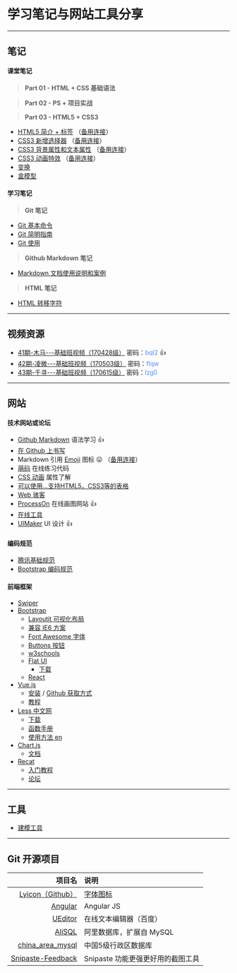# 学习笔记与网站工具分享

---

## 笔记

#### 课堂笔记

> **Part 01 - HTML + CSS 基础语法**

> **Part 02 - PS + 项目实战**

> **Part 03 - HTML5 + CSS3**

* [HTML5 简介 + 标签](part03/20170612_01.md) （[备用连接](http://note.youdao.com/share/?id=59997b749c139857c4c17ffd1eb7f5e3&type=note#/)）
* [CSS3 新增选择器](part03/20170613_02.md) （[备用连接](http://note.youdao.com/share/?id=0152d97a343e5f6697e48f45f134f124&type=note#/)）
* [CSS3 背景属性和文本属性](part03/20170616_03.md) （[备用连接](http://note.youdao.com/share/?id=404b0cdd7d9c4222781e03eb9acbfd7e&type=note#/)）
* [CSS3 动画特效](part03/20170617_04/20170617_04.md) （[备用连接](http://note.youdao.com/share/?id=1576bca21a103112f3e6a2d8ee1a4f99&type=note#/)）
* [变换](part03/20170621_05/20170621_05.md)
* [盒模型](part03/20170622_06.md)

#### 学习笔记

> **Git 笔记**

* [Git 基本命令](git-notes/Git基本命令.md)
* [Git 简明指南](git-notes/Git简明指南.md)
* [Git 使用](git-notes/Git使用.md)

> **Github Markdown 笔记**

* [Markdown 文档使用说明和案例](markdown/Markdown文档使用说明和案例.md)

> **HTML 笔记**

* [HTML 转移字符](web/HTML转移字符.md)

---

## 视频资源

* [41期-木马---基础班视频（170428级）](http://pan.baidu.com/s/1nvjtzDJ) 密码：<font color=#528bff>bql2</font> :+1:
* [42期-凌微---基础班视频（170503级）](http://pan.baidu.com/s/1eSP6aTO) 密码：<font color=#528bff>flqw</font>
* [43期-千寻---基础班视频（170615级）](http://pan.baidu.com/s/1slz2IHB) 密码：<font color=#528bff>lzg0</font>

---

## 网站

#### 技术网站或论坛

* [Github Markdown](https://guides.github.com/features/mastering-markdown/) 语法学习 :+1:
* [在 Github 上书写](https://help.github.com/categories/writing-on-github/)
* Markdown 引用 [Emoji](http://emoji-cheat-sheet.com/) 图标 :stuck_out_tongue: （[备用连接](https://www.webpagefx.com/tools/emoji-cheat-sheet/)）
* [萌码](http://www.mengma.com/) 在线练习代码
* [CSS 动画](http://oli.jp/2010/css-animatable-properties/) 属性了解
* [可以使用...支持HTML5，CSS3等的表格](http://caniuse.com/)
* [Web 骇客](http://www.webhek.com)
* [ProcessOn](https://www.processon.com/) 在线画图网站 :+1:
* [在线工具](http://tool.oschina.net/)
* [UIMaker](http://www.uimaker.com) UI 设计 :+1:

#### 编码规范

* [腾讯基础规范](http://tguide.qq.com/main/index.htm)
* [Bootstrap 编码规范](http://codeguide.bootcss.com/)

#### 前端框架

* [Swiper](http://www.swiper.com.cn/)
* [Bootstrap](http://www.bootcss.com/)
    + [Layoutit 可视化布局](http://www.bootcss.com/p/layoutit/)
    + [兼容 IE6 方案](http://www.bootcss.com/p/bsie/)
    + [Font Awesome 字体](http://www.bootcss.com/p/font-awesome/)
    + [Buttons 按钮](http://www.bootcss.com/p/buttons/)
    + [w3schools](http://w3schools.bootcss.com/default.html)
    + [Flat UI](http://www.bootcss.com/p/flat-ui/)
        - [下载](https://github.com/designmodo/Flat-UI/archive/master.zip)
    + [React](https://react.bootcss.com/)
* [Vue.js](https://cn.vuejs.org/)
    + [安装](https://cn.vuejs.org/v2/guide/installation.html) / [Github 获取方式](https://github.com/vuejs/vue)
    + [教程](https://cn.vuejs.org/v2/guide/)
* [Less 中文网](http://lesscss.cn/)
    + [下载](http://lesscss.cn/#download-options)
    + [函数手册](http://lesscss.cn/functions/)
    + [使用方法 en](http://lesscss.cn/usage/)
* [Chart.js](http://www.chartjs.org/)
    + [文档](http://www.chartjs.org/docs/latest/)
* [Recat]()
    + [入门教程](http://www.ruanyifeng.com/blog/2015/03/react.html)
    + [论坛](http://react-china.org/)

---

## 工具

* [建模工具](http://www.oschina.net/project/tag/83/)

---

## Git 开源项目

项目名|说明
---:|:---
[Lyicon（Github）](https://github.com/ijry/lyicon.git)|[字体图标](http://lyicon.lingyun.net/)
[Angular](https://github.com/angular/angular.git)|Angular JS
[UEditor](https://github.com/fex-team/ueditor.git)|在线文本编辑器（百度）
[AliSQL](https://github.com/alibaba/AliSQL.git)|阿里数据库，扩展自 MySQL
[china_area_mysql](https://github.com/kakuilan/china_area_mysql.git)|中国5级行政区数据库
[Snipaste-Feedback](https://github.com/liulex/Snipaste-Feedback.git)|Snipaste 功能更强更好用的截图工具
